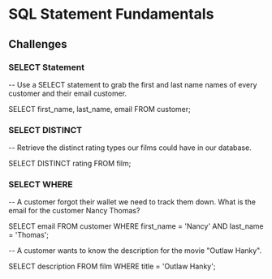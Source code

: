 # SQL Statement Fundamentals

## Challenges
### SELECT Statement
-- Use a SELECT statement to grab the first and last name names of every customer and their email customer. 

SELECT first_name, last_name, email FROM customer; 

### SELECT DISTINCT
-- Retrieve the distinct rating types our films could have in our database.

SELECT DISTINCT rating FROM film; 

### SELECT WHERE 
-- A customer forgot their wallet we need to track them down. What is the email for the customer Nancy Thomas?

SELECT email FROM customer
WHERE first_name = 'Nancy'
AND last_name = 'Thomas';

-- A customer wants to know the description for the movie "Outlaw Hanky".

SELECT description FROM film
WHERE title = 'Outlaw Hanky';

